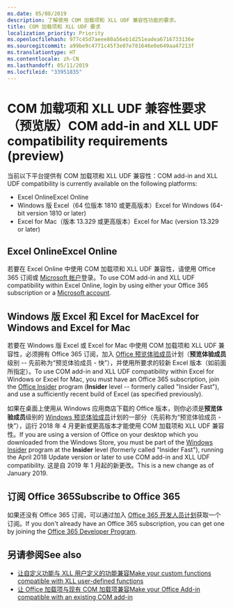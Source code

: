 ```yaml
---
ms.date: 05/08/2019
description: 了解使用 COM 加载项和 XLL UDF 兼容性功能的要求。
title: COM 加载项和 XLL UDF 要求
localization_priority: Priority
ms.openlocfilehash: 977c45d7aeee80a56eb1d251eadea6716733136e
ms.sourcegitcommit: a99be9c4771c45f3e07e781646e0e649aa47213f
ms.translationtype: HT
ms.contentlocale: zh-CN
ms.lasthandoff: 05/11/2019
ms.locfileid: "33951835"
---
```

# <a name="com-add-in-and-xll-udf-compatibility-requirements-preview"></a><span data-ttu-id="72dea-103">COM 加载项和 XLL UDF 兼容性要求（预览版）</span><span class="sxs-lookup"><span data-stu-id="72dea-103">COM add-in and XLL UDF compatibility requirements (preview)</span></span>

<span data-ttu-id="72dea-104">当前以下平台提供有 COM 加载项和 XLL UDF 兼容性：</span><span class="sxs-lookup"><span data-stu-id="72dea-104">COM add-in and XLL UDF compatibility is currently available on the following platforms:</span></span>

- <span data-ttu-id="72dea-105">Excel Online</span><span class="sxs-lookup"><span data-stu-id="72dea-105">Excel Online</span></span>
- <span data-ttu-id="72dea-106">Windows 版 Excel（64 位版本 1810 或更高版本）</span><span class="sxs-lookup"><span data-stu-id="72dea-106">Excel for Windows (64-bit version 1810 or later)</span></span>
- <span data-ttu-id="72dea-107">Excel for Mac（版本 13.329 或更高版本）</span><span class="sxs-lookup"><span data-stu-id="72dea-107">Excel for Mac (version 13.329 or later)</span></span>

## <a name="excel-online"></a><span data-ttu-id="72dea-108">Excel Online</span><span class="sxs-lookup"><span data-stu-id="72dea-108">Excel Online</span></span>
<span data-ttu-id="72dea-109">若要在 Excel Online 中使用 COM 加载项和 XLL UDF 兼容性，请使用 Office 365 订阅或 [Microsoft 帐户](https://account.microsoft.com/account)登录。</span><span class="sxs-lookup"><span data-stu-id="72dea-109">To use COM add-in and XLL UDF compatibility within Excel Online, login by using either your Office 365 subscription or a [Microsoft account](https://account.microsoft.com/account).</span></span>

## <a name="excel-on-windows-and-excel-for-mac"></a><span data-ttu-id="72dea-110">Windows 版 Excel 和 Excel for Mac</span><span class="sxs-lookup"><span data-stu-id="72dea-110">Excel for Windows and Excel for Mac</span></span>
<span data-ttu-id="72dea-111">若要在 Windows 版 Excel 或 Excel for Mac 中使用 COM 加载项和 XLL UDF 兼容性，必须拥有 Office 365 订阅，加入 [Office 预览体验成员](https://products.office.com/office-insider)计划（**预览体验成员**级别 -- 先前称为“预览体验成员 - 快”），并使用所要求的较新 Excel 版本（如前面所指定）。</span><span class="sxs-lookup"><span data-stu-id="72dea-111">To use COM add-in and XLL UDF compatibility within Excel for Windows or Excel for Mac, you must have an Office 365 subscription, join the [Office Insider](https://products.office.com/office-insider) program (**Insider** level -- formerly called "Insider Fast"), and use a sufficiently recent build of Excel (as specified previously).</span></span>

<span data-ttu-id="72dea-112">如果在桌面上使用从 Windows 应用商店下载的 Office 版本，则你必须是**预览体验成员**级别的 [Windows 预览体验成员](https://insider.windows.com/)计划的一部分（先前称为“预览体验成员 - 快”），运行 2018 年 4 月更新或更高版本才能使用 COM 加载项和 XLL UDF 兼容性。</span><span class="sxs-lookup"><span data-stu-id="72dea-112">If you are using a version of Office on your desktop which you downloaded from the Windows Store, you must be part of the [Windows Insider](https://insider.windows.com/) program at the **Insider** level (formerly called "Insider Fast"), running the April 2018 Update version or later to use COM add-in and XLL UDF compatibility.</span></span> <span data-ttu-id="72dea-113">这是自 2019 年 1 月起的新更改。</span><span class="sxs-lookup"><span data-stu-id="72dea-113">This is a new change as of January 2019.</span></span>

## <a name="subscribe-to-office-365"></a><span data-ttu-id="72dea-114">订阅 Office 365</span><span class="sxs-lookup"><span data-stu-id="72dea-114">Subscribe to Office 365</span></span>
<span data-ttu-id="72dea-115">如果还没有 Office 365 订阅，可以通过加入 [Office 365 开发人员计划](https://developer.microsoft.com/zh-CN/office/dev-program)获取一个订阅。</span><span class="sxs-lookup"><span data-stu-id="72dea-115">If you don't already have an Office 365 subscription, you can get one by joining the [Office 365 Developer Program](https://developer.microsoft.com/zh-CN/office/dev-program).</span></span>

## <a name="see-also"></a><span data-ttu-id="72dea-116">另请参阅</span><span class="sxs-lookup"><span data-stu-id="72dea-116">See also</span></span>

- [<span data-ttu-id="72dea-117">让自定义功能与 XLL 用户定义的功能兼容</span><span class="sxs-lookup"><span data-stu-id="72dea-117">Make your custom functions compatible with XLL user-defined functions</span></span>](make-custom-functions-compatible-with-xll-udf.md)
- [<span data-ttu-id="72dea-118">让 Office 加载项与现有 COM 加载项兼容</span><span class="sxs-lookup"><span data-stu-id="72dea-118">Make your Office Add-in compatible with an existing COM add-in</span></span>](../develop/make-office-add-in-compatible-with-existing-com-add-in.md)